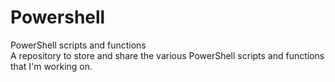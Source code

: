 # Powershell
PowerShell scripts and functions  <br/>
A repository to store and share the various PowerShell scripts and functions that I'm working on.
